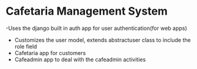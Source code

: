 # Cafetaria Management System

-Uses the django built in auth app for user authentication(for web apps)
- Customizes the user model, extends abstractuser class to include the role field
- Cafetaria app for customers
- Cafeadmin app to deal with the cafeadmin activities
